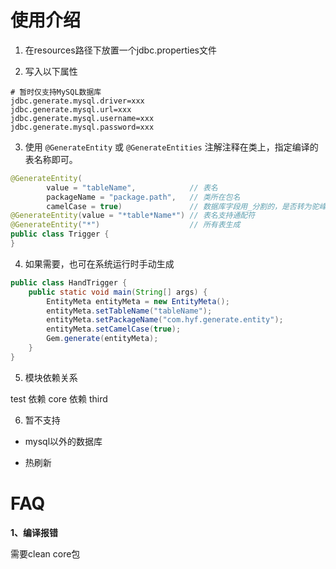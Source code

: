 
# 使用介绍

1. 在resources路径下放置一个jdbc.properties文件

2. 写入以下属性

```properties
# 暂时仅支持MySQL数据库
jdbc.generate.mysql.driver=xxx
jdbc.generate.mysql.url=xxx
jdbc.generate.mysql.username=xxx
jdbc.generate.mysql.password=xxx
```

3. 使用 `@GenerateEntity` 或 `@GenerateEntities` 注解注释在类上，指定编译的表名称即可。

```java
@GenerateEntity(
        value = "tableName",            // 表名
        packageName = "package.path",   // 类所在包名
        camelCase = true)               // 数据库字段用_分割的，是否转为驼峰
@GenerateEntity(value = "*table*Name*") // 表名支持通配符
@GenerateEntity("*")                    // 所有表生成
public class Trigger {
}
```

4. 如果需要，也可在系统运行时手动生成
```java
public class HandTrigger {
    public static void main(String[] args) {
        EntityMeta entityMeta = new EntityMeta();
        entityMeta.setTableName("tableName");
        entityMeta.setPackageName("com.hyf.generate.entity");
        entityMeta.setCamelCase(true);
        Gem.generate(entityMeta);
    }
}
```

5. 模块依赖关系

test 依赖 core 依赖 third



6. 暂不支持

- mysql以外的数据库

- 热刷新




# FAQ

**1、编译报错**

需要clean core包

